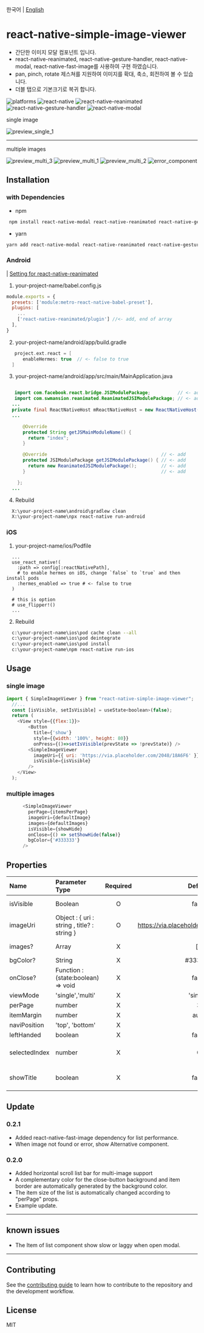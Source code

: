  한국어 | [English](./README.eng.md)

# react-native-simple-image-viewer

- 간단한 이미지 모달 컴포넌트 입니다.
- react-native-reanimated, react-native-gesture-handler, react-native-modal, react-native-fast-image를 사용하여 구현 하였습니다. 
- pan, pinch, rotate 제스쳐를 지원하여 이미지를 확대, 축소, 회전하여 볼 수 있습니다. 
- 더블 탭으로 기본크기로 복귀 합니다.

![platforms](https://img.shields.io/badge/platforms-Android%20%7C%20iOS-brightgreen.svg?style=flat-square&colorB=191A17)
![react-native](https://img.shields.io/badge/react--native-v0.67-blue)
![react-native-reanimated](https://img.shields.io/badge/react--native--reanimated--v2-v2.4.1-blue)
![react-native-gesture-handler](https://img.shields.io/badge/react--native--gesture--handle-v2.1-blue)
![react-native-modal](https://img.shields.io/badge/react--native--modal-v13.0-blue)

single image

![preview_single_1](https://user-images.githubusercontent.com/25360777/154618048-94856a9b-37cc-4e1e-bcc7-0570bad19df7.gif)

---
multiple images

![preview_multi_3](https://user-images.githubusercontent.com/25360777/155094957-c0cd7866-376e-43b7-88ee-411cfd3f48af.gif)
![preview_multi_1](https://user-images.githubusercontent.com/25360777/155094485-0ea65b0a-63b1-4399-a8a4-0decd6969ddb.gif)
![preview_multi_2](https://user-images.githubusercontent.com/25360777/155094684-b39ad79e-61de-4e99-8afb-a5e828b06bea.gif)
![error_component](https://user-images.githubusercontent.com/25360777/155249176-68793dcf-7d32-4344-bdd5-1fb5d7289f81.gif)

## Installation

### with Dependencies

- npm
```sh
 npm install react-native-modal react-native-reanimated react-native-gesture-handler react-native-simple-image-viewer
````
- yarn
```sh
yarn add react-native-modal react-native-reanimated react-native-gesture-handler react-native-simple-image-viewer
```

### Android
| [Setting for react-native-reanimated](https://docs.swmansion.com/react-native-reanimated/docs/fundamentals/installation)
1. your-project-name/babel.config.js

```js
module.exports = {
  presets: ['module:metro-react-native-babel-preset'],
  plugins: [
    ...
    ['react-native-reanimated/plugin'] //<- add, end of array
  ],
}
```

2. your-project-name/android/app/build.gradle
```gradle
   project.ext.react = [
      enableHermes: true  // <- false to true
  ]
```

3. your-project-name/android/app/src/main/MainApplication.java
```java

   import com.facebook.react.bridge.JSIModulePackage;          // <- add
   import com.swmansion.reanimated.ReanimatedJSIModulePackage; // <- add
  ...
  private final ReactNativeHost mReactNativeHost = new ReactNativeHost(this) {
  ...

      @Override
      protected String getJSMainModuleName() {
        return "index";
      }

      @Override                                          // <- add
      protected JSIModulePackage getJSIModulePackage() { // <- add
        return new ReanimatedJSIModulePackage();         // <- add
      }                                                  // <- add

    };
  ...
```

4. Rebuild
```sh
  X:\your-project-name\android\gradlew clean
  X:\your-project-name\npx react-native run-android
```

### iOS

1. your-project-name/ios/Podfile
```
  ...
  use_react_native!(
    :path => config[:reactNativePath],
    # to enable hermes on iOS, change `false` to `true` and then install pods
    :hermes_enabled => true # <- false to true
  )

  # this is option
  # use_flipper!()
  ...
```
2. Rebuild
```sh
  c:\your-project-name\ios\pod cache clean --all
  c:\your-project-name\ios\pod deintegrate
  c:\your-project-name\ios\pod install
  c:\your-project-name\npm react-native run-ios
```

## Usage
### single image
```js
import { SimpleImageViewer } from "react-native-simple-image-viewer";
  //...
  const [isVisible, setIsVisible] = useState<boolean>(false);
  return (
    <View style={{flex:1}}>
        <Button
          title={'show'}
          style={{width: '100%', height: 80}}
          onPress={()=>setIsVisible(prevState => !prevState)} />
        <SimpleImageViewer
          imageUri={{ uri: 'https://via.placeholder.com/2048/18A6F6' }}
          isVisible={isVisible}
        />
    </View>
  );

```
### multiple images
```js
      <SimpleImageViewer
        perPage={itemsPerPage}
        imageUri={defaultImage}
        images={defaultImages}
        isVisible={showHide}
        onClose={() => setShowHide(false)}
        bgColor={'#333333'}
      />
```

## Properties
| Name           | Parameter Type                              | Required |                 Default                 |                Description                |
|:---------------|:--------------------------------------------|:--------:|:---------------------------------------:|:-----------------------------------------:|
| isVisible      | Boolean                                     |    O     |                  false                  |             show / hide modal             |
| imageUri       | Object : { uri : string , title? : string } |    O     | https://via.placeholder.com/2048/18A6F6 |         jsonPlaceHolder image url         |
| images?        | Array                                       |    X     |                   [ ]                   |             Array of imageUri             |
| bgColor?       | String                                      |    X     |                 #333333                 |                                           |
| onClose?       | Function : (state:boolean) => void          |    X     |                  false                  |        return false when turn off         |
| viewMode       | 'single','multi'                            |    X     |                'single'                 |                                           |
| perPage        | number                                      |    X     |                    3                    |                                           |
| itemMargin     | number                                      |    X     |                  auto                   |                                           |
| naviPosition   | 'top', 'bottom'                             |    X     |                                         |                                           |
| leftHanded     | boolean                                     |    X     |                  false                  |                                           |
| selectedIndex  | number                                      |    X     |                    0                    | Selected array of imageUri object's index |
| showTitle      | boolean                                     |    X     |                  false                  |    Show selected imageUri object's title  |

## Update
### 0.2.1
+ Added react-native-fast-image dependency for list performance.
+ When image not found or error, show Alternative component.

### 0.2.0
+ Added horizontal scroll list bar for multi-image support
+ A complementary color for the close-button background and item border are automatically generated by the background color.
+ The item size of the list is automatically changed according to "perPage" props.
+ Example update.

---
## known issues
+ The Item of list component show slow or laggy when open modal.
---

## Contributing
See the [contributing guide](CONTRIBUTING.md) to learn how to contribute to the repository and the development workflow.

## License
MIT
